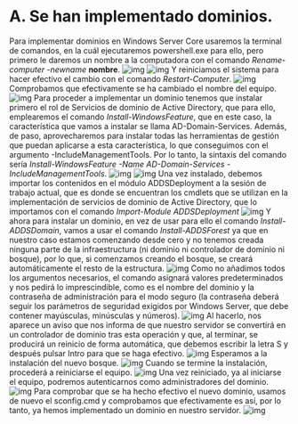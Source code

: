 # A. Se han implementado dominios.
Para implementar dominios en Windows Server Core usaremos la terminal de comandos, en la cuál ejecutaremos powershell.exe para ello, pero primero le daremos un nombre a la computadora con el comando *Rename-computer -newname* **nombre**.
![img](https://github.com/roareva/ISO-Administracion_de_dominios/blob/master/img/0.jpg)
![img](https://github.com/roareva/ISO-Administracion_de_dominios/blob/master/img/1.jpg)
Y reiniciamos el sistema para hacer efectivo el cambio con el comando *Restart-Computer*.
![img](https://github.com/roareva/ISO-Administracion_de_dominios/blob/master/img/2.jpg)
Comprobamos que efectivamente se ha cambiado el nombre del equipo.
![img](https://github.com/roareva/ISO-Administracion_de_dominios/blob/master/img/3.jpg)
Para proceder a implementar un dominio tenemos que instalar primero el rol de Servicios de dominio de Active Directory, que para ello, emplearemos el comando *Install-WindowsFeature*, que en este caso, la característica que vamos a instalar se llama AD-Domain-Services. Además, de paso, aprovecharemos para instalar todas las herramientas de gestión que puedan aplicarse a esta característica, lo que conseguimos con el argumento -IncludeManagementTools. Por lo tanto, la sintaxis del comando sería *Install-WindowsFeature -Name AD-Domain-Services -IncludeManagementTools*.
![img](https://github.com/roareva/ISO-Administracion_de_dominios/blob/master/img/4.jpg)
![img](https://github.com/roareva/ISO-Administracion_de_dominios/blob/master/img/5.jpg)
Una vez instalado, debemos importar los contenidos en el módulo ADDSDeployment a la sesión de trabajo actual, que es donde se encuentran los cmdlets que se utilizan en la implementación de servicios de dominio de Active Directory, que lo importamos con el comando 
*Import-Module ADDSDeployment*
![img](https://github.com/roareva/ISO-Administracion_de_dominios/blob/master/img/6.jpg)
Y ahora para instalar un dominio, en vez de usar para ello el comando *Install-ADDSDomain*, vamos a usar el comando *Install-ADDSForest* ya que en nuestro caso estamos comenzando desde cero y no tenemos creada ninguna parte de la infraestructura (ni dominio ni controlador de dominio ni bosque), por lo que, si comenzamos creando el bosque, se creará automáticamente el resto de la estructura.
![img](https://github.com/roareva/ISO-Administracion_de_dominios/blob/master/img/7.jpg)
Como no añadimos todos los argumentos necesarios, el comando asignará valores predeterminados y nos pedirá lo imprescindible, como es el nombre del dominio y la contraseña de administración para el modo seguro (la contraseña deberá seguir los parámetros de seguridad exigidos por Windows Server, que debe contener mayúsculas, minúsculas y números).
![img](https://github.com/roareva/ISO-Administracion_de_dominios/blob/master/img/8.jpg) 
Al hacerlo, nos aparece un aviso que nos informa de que nuestro servidor se convertirá en un controlador de dominio tras esta operación y que, al terminar, se producirá un reinicio de forma automática, que debemos escribir la letra S y después pulsar Intro para que se haga efectivo.
![img](https://github.com/roareva/ISO-Administracion_de_dominios/blob/master/img/9.jpg)
Esperamos a la instalación del nuevo bosque.
![img](https://github.com/roareva/ISO-Administracion_de_dominios/blob/master/img/10.jpg)
Cuando se termine la instalación, procederá a reiniciarse el equipo.
![img](https://github.com/roareva/ISO-Administracion_de_dominios/blob/master/img/11.jpg)
Una vez reiniciado, ya al iniciarse el equipo, podremos autenticarnos como administradores del dominio.
![img](https://github.com/roareva/ISO-Administracion_de_dominios/blob/master/img/12.jpg)
Para comprobar que se ha hecho efectivo el nuevo dominio, usamos de nuevo el sconfig.cmd y comprobamos que efectivamente es así, por lo tanto, ya hemos implementado un dominio en nuestro servidor. 
![img](https://github.com/roareva/ISO-Administracion_de_dominios/blob/master/img/13.jpg)
